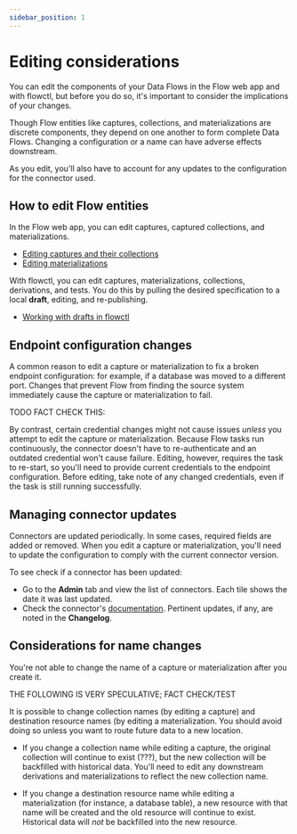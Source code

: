 ```yaml
---
sidebar_position: 1
---
```


# Editing considerations

You can edit the components of your Data Flows in the Flow web app and with flowctl, but before you do so, it's important to consider the implications of your changes.

Though Flow entities like captures, collections, and materializations are discrete components, they depend on one another to form complete Data Flows. Changing a configuration or a name can have adverse effects downstream.

As you edit, you'll also have to account for any updates to the configuration for the connector used.

## How to edit Flow entities

In the Flow web app, you can edit captures, captured collections, and materializations.

* [Editing captures and their collections](../concepts/web-app.md#editing-captures-and-collections)
* [Editing materializations](../concepts/web-app.md#editing-materializations)

With flowctl, you can edit captures, materializations, collections, derivations, and tests.
You do this by pulling the desired specification to a local **draft**, editing, and re-publishing.

* [Working with drafts in flowctl](../concepts/flowctl.md#working-with-drafts)

## Endpoint configuration changes

A common reason to edit a capture or materialization to fix a broken endpoint configuration:
for example, if a database was moved to a different port.
Changes that prevent Flow from finding the source system immediately cause the capture or materialization to fail.

TODO FACT CHECK THIS:

By contrast, certain credential changes might not cause issues *unless* you attempt to edit the capture or materialization.
Because Flow tasks run continuously, the connector doesn't have to re-authenticate and an outdated credential won't cause failure.
Editing, however, requires the task to re-start, so you'll need to provide current credentials to the endpoint configuration.
Before editing, take note of any changed credentials, even if the task is still running successfully.

## Managing connector updates

Connectors are updated periodically. In some cases, required fields are added or removed.
When you edit a capture or materialization, you'll need to update the configuration to comply with the current connector version.

To see check if a connector has been updated:

* Go to the **Admin** tab and view the list of connectors. Each tile shows the date it was last updated.
* Check the connector's [documentation](./Connectors/README.md). Pertinent updates, if any, are noted in the **Changelog**.

## Considerations for name changes

You're not able to change the name of a capture or materialization after you create it.

THE FOLLOWING IS VERY SPECULATIVE; FACT CHECK/TEST

It is possible to change collection names (by editing a capture) and destination resource names (by editing a materialization.
You should avoid doing so unless you want to route future data to a new location.

* If you change a collection name while editing a capture, the original collection will continue to exist (???), but the new collection will be backfilled with historical data.
  You'll need to edit any downstream derivations and materializations to reflect the new collection name.

* If you change a destination resource name while editing a materialization (for instance, a database table), a new resource with that name will be created and the old resource will continue to exist.
  Historical data will *not* be backfilled into the new resource.

